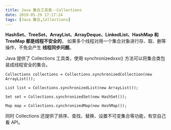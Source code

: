 ```yaml
---
title: Java 集合工具类--Collections
date: 2019-05-29 17:17:24
tags: [Java 集合,Collections]
---
```


**HashSet、TreeSet、ArrayList、ArrayDeque、LinkedList、HashMap 和 TreeMap 都是线程不安全的**，
如果多个线程对用一个集合对象进行存、取、删等操作，不免会产生 **线程同步问题**。

Java 提供了 Collections 工具类，使用 synchronizedxxx()  方法可以将集合类包装成线程安全的集合。

```
Collections collections = Collections.synchronizedCollection(new ArrayList());

List list = Collections.synchronizedList(new ArrayList());

Set set = Collections.synchronizedSet(new HashSet());

Map map = Collections.synchronizedMap(new HashMap());
```
同时 Collections 还提供了排序、查找、替换、设置不可变集合等功能，有空自己看 API。